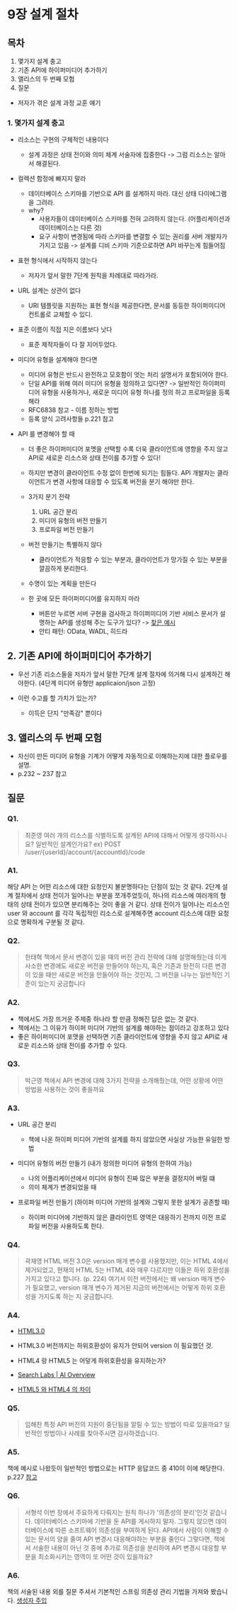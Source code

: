 # 9장 설계 절차

## 목차

1. 몇가지 설계 충고
2. 기존 API에 하이퍼미디어 추가하기
3. 앨리스의 두 번째 모험
4. 질문

- 저자가 겪은 설계 과정 교훈 얘기

### 1. 몇가지 설계 충고

- 리소스는 구현의 구체적인 내용이다

  - 설계 과정은 상태 전이와 의미 체계 서술자에 집중한다 -> 그럼 리소스는 알아서 해결된다.

- 컬렉션 함정에 빠지지 말라

  - 데이터베이스 스키마를 기반으로 API 를 설계하지 마라. 대신 상태 다이에그램을 그려라.
  - why?
    - 사용자들이 데이터베이스 스키마를 전혀 고려하지 않는다. (어플리케이션과 데이터베이스는 다른 것)
    - 요구 사항이 변경됨에 따라 스키마를 변결할 수 있는 권리를 서버 개발자가 가지고 있음 -> 설계를 디비 스키마 기준으로하면 API 바꾸는게 힘들어짐

- 표현 형식에서 시작하지 않는다

  - 저자가 앞서 말한 7단계 원칙을 차례대로 따라가라.

- URL 설계는 상관이 없다

  - URI 템플릿을 지원하는 표현 형식을 제공한다면, 문서를 동등한 하이퍼미디어 컨트롤로 교체할 수 있디.

- 표준 이름이 직접 지은 이름보다 낫다

  - 표준 제작자들이 다 잘 지어두었다.

- 미디어 유형을 설계해야 한다면

  - 미디어 유형은 반드시 완전하고 모호함이 엇는 처리 설명서가 포함되어야 한다.
  - 단일 API를 위해 여러 미디어 유형을 정의하고 있다면? -> 일반적인 하이퍼미디어 유형을 사용하거나, 새로운 미디어 유형 하나를 정의 하고 프로파일을 등록해라
  - RFC6838 참고 - 이름 정하는 방법
  - 등록 양식 고려사항들 p.221 참고

- API 를 변경해야 할 때

  - 더 좋은 하이퍼미디어 포멧을 선택할 수록 더욱 클라이언트에 영향을 주지 않고 API로 새로운 리소스와 상태 전이를 추가할 수 있다!
  - 하지만 변경이 클라이언트 수정 없이 한번에 되기는 힘들다. API 개발자는 클라이언트가 변경 사항에 대응할 수 있도록 버전을 분기 해야만 한다.
  - 3가지 분기 전략

    1. URL 공간 분리
    2. 미디어 유형의 버전 만들기
    3. 프로파일 버전 만들기

  - 버전 만들기는 특별하지 않다
    - 클라이언트가 적응할 수 있는 부분과, 클라이언트가 망가질 수 있는 부분을 깔끔하게 분리한다.
  - 수명이 있는 계획을 만든다
  - 한 곳에 모든 하이퍼미디어를 유지하지 마라
    - 버튼만 누르면 서버 구현을 검사하고 하이퍼미디어 기반 서비스 문서가 설명하는 API를 생성해 주는 도구가 있다? -> [찾은 예시](https://m.blog.naver.com/tmondev/220391644590)
    - 안티 패턴: OData, WADL, 히드라

## 2. 기존 API에 하이퍼미디어 추가하기

- 우선 기존 리소스들을 저자가 앞서 말한 7단계 설계 절차에 의거해 다시 설계하긴 해야한다. (4단계 미디어 유형만 applicaion/json 고정)

- 이런 수고를 할 가치가 있는가?
  - 이득은 단지 "만족감" 뿐이다

## 3. 앨리스의 두 번째 모험

- 자신이 만든 미디어 유형을 기계가 어떻게 자동적으로 이해하는지에 대한 플로우를 설명.
- p.232 ~ 237 참고

## 질문

### Q1.

> 최준영
> 여러 개의 리소스를 식별하도록 설계된 API에 대해서 어떻게 생각하시나요? 일반적인 설계인가요?
> ex) POST /user/{userId}/account/{accountId}/code

### A1.

해당 API 는 어떤 리소스에 대한 요청인지 불분명하다는 단점이 있는 것 같다.
2단계 설계 절차에서 상태 전이가 일어나는 부분을 쪼개주었듯이, 하나의 리소스에 여러개의 형태의 상태 전이가 있으면 분리해주는 것이 좋을 거 같다.
상태 전이가 일어나는 리소스인 user 와 account 를 각각 독립적인 리소스로 설계해주면 account 리소스에 대한 요청으로 명확하게 구분될 것 같다.

### Q2.

> 한태혁
> 책에서 문서 변경이 있을 때의 버전 관리 전략에 대해 설명해줬는데
> 이게 사소한 변경에도 새로운 버전을 만들어야 하는지, 혹은 기존과 완전히 다른 변경이 있을 때만 새로운 버전을 만들어야 하는 것인지,
> 그 버전을 나누는 일반적인 기준이 있는지 궁금합니다

### A2.

- 책에서도 가장 뜨거운 주제중 하나라 할 만큼 정해진 답은 없는 것 같다.
- 책에서는 그 이유가 하이퍼 미디어 기반의 설계를 해야하는 점이라고 강조하고 있다
- 좋은 하이퍼미디어 포맷을 선택하면 기존 클라이언트에 영향을 주지 않고 API로 새로운 리소스와 상태 전이를 추가할 수 있다.

### Q3.

> 박근영
> 책에서 API 변경에 대해 3가지 전략을 소개해줬는데, 어떤 상황에 어떤 방법을 사용하는 것이 좋을까요

### A3.

- URL 공간 분리

  - 책에 나온 하이퍼 미디어 기반의 설계를 하지 않았으면 사실상 가능한 유일한 방법

- 미디어 유형의 버전 만들기 (내가 정의한 미디어 유형의 한하여 가능)

  - 나의 어플리케이션에서 미디어 유형이 진짜 많은 부분을 결정지어 버릴 떄
  - 의미 체계가 변경되었을 때

- 프로파일 버전 만들기 (하이퍼 미디어 기반의 설계와 그렇지 못한 설계가 공존할 때)
  - 하이퍼 미디어에 기반하지 않은 클라이언트 영역은 대응하기 전까지 이전 프로파일 버전을 사용하도록 한다.

### Q4.

> 곽재영
> HTML 버전 3.0은 version 매개 변수를 사용했지만, 이는 HTML 4에서 제거되었고,
> 현재의 HTML 5는 HTML 4와 매우 다르지만 이들은 하위 호환성을 가지고 있다고 합니다. (p. 224)
> 여기서 이전 버전에서는 왜 version 매개 변수가 필요했고, version 매개 변수가 제거된 지금의 버전에서는
> 어떻게 하위 호환성을 가지도록 하는 지 궁금합니다.

### A4.

- [HTML3.0](https://www.w3.org/MarkUp/html3/intro.html)
- HTML3.0 버전까지는 하위호환성이 유지가 안되어 version 이 필요했던 것.

- HTML4 랑 HTML5 는 어덯게 하위호환성을 유지하는가?
- [Search Labs | AI Overview](https://en.wikipedia.org/wiki/HTML5#:~:text=HTML5%20was%20first%20released%20in,low%2Dpowered%20devices%20in%20mind.)
- [HTML5 와 HTML4 의 차이](https://www.w3.org/TR/html5-diff/)

### Q5.

> 임해찬
> 특정 API 버전의 지원이 중단됨을 알릴 수 있는 방법이 따로 있을까요? 일반적인 방법이나 사례를 찾아주시면 감사하겠습니다.

### A5.

책에 예시로 나왔듯이 일반적인 방법으로는 HTTP 응답코드 중 410이 이에 해당한다. p.227
[참고](https://developer.mozilla.org/en-US/docs/Web/HTTP/Status/410)

### Q6.

> 서형석
> 이번 장에서 주요하게 다뤄지는 원칙 하나가 '의존성의 분리'인것 같습니다.
> 데이터베이스 스키마에 기반을 둔 API를 게시하지 말자. 그렇지 않으면 데이터베이스에 따른 소프트웨어 의존성을 부여하게 된다.
> API에서 사람이 이해할 수 있는 문서의 양을 줄여 API 변경시 대응해야하는 부분을 줄인다
> 그렇다면, 책에서 서술한 내용이 아닌 것 중에 추가로 의존성을 분리하여 API 변경시 대응할 부분을 최소화시키는 영역이 또 어떤 것이 있을까요?

### A6.

책의 서술된 내용 외를 질문 주셔서 기본적인 스프링 의존성 관리 기법을 가져와 봤습니다.
[생성자 주입](https://programforlife.tistory.com/111)
